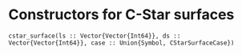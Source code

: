 # Constructors for C-Star surfaces

```@docs
cstar_surface(ls :: Vector{Vector{Int64}}, ds :: Vector{Vector{Int64}}, case :: Union{Symbol, CStarSurfaceCase})
```
